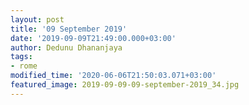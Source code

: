 ```yaml
---
layout: post
title: '09 September 2019'
date: '2019-09-09T21:49:00.000+03:00'
author: Dedunu Dhananjaya
tags:
- rome
modified_time: '2020-06-06T21:50:03.071+03:00'
featured_image: 2019-09-09-09-september-2019_34.jpg
---
```

